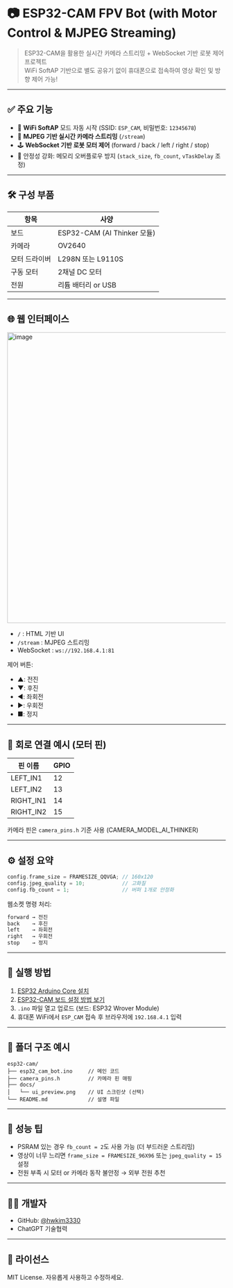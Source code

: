 # 📷 ESP32-CAM FPV Bot (with Motor Control & MJPEG Streaming)

> ESP32-CAM을 활용한 실시간 카메라 스트리밍 + WebSocket 기반 로봇 제어 프로젝트  
> WiFi SoftAP 기반으로 별도 공유기 없이 휴대폰으로 접속하여 영상 확인 및 방향 제어 가능!

---

## ✅ 주요 기능

- 📡 **WiFi SoftAP** 모드 자동 시작 (SSID: `ESP_CAM`, 비밀번호: `12345678`)
- 🎥 **MJPEG 기반 실시간 카메라 스트리밍** (`/stream`)
- 🕹 **WebSocket 기반 로봇 모터 제어** (forward / back / left / right / stop)
- 🧠 안정성 강화: 메모리 오버플로우 방지 (`stack_size`, `fb_count`, `vTaskDelay` 조정)

---

## 🛠 구성 부품

| 항목         | 사양 |
|--------------|------|
| 보드         | ESP32-CAM (AI Thinker 모듈) |
| 카메라       | OV2640 |
| 모터 드라이버 | L298N 또는 L9110S |
| 구동 모터     | 2채널 DC 모터 |
| 전원         | 리튬 배터리 or USB |

---

## 🌐 웹 인터페이스

<img width="515" height="670" alt="image" src="https://github.com/user-attachments/assets/c085e57a-252e-4e6c-be33-d0062e50696d" />

- `/` : HTML 기반 UI
- `/stream` : MJPEG 스트리밍
- WebSocket : `ws://192.168.4.1:81`

제어 버튼:
- ▲: 전진
- ▼: 후진
- ◀: 좌회전
- ▶: 우회전
- ■: 정지

---

## 🔧 회로 연결 예시 (모터 핀)

| 핀 이름      | GPIO |
|--------------|------|
| LEFT_IN1     | 12   |
| LEFT_IN2     | 13   |
| RIGHT_IN1    | 14   |
| RIGHT_IN2    | 15   |

카메라 핀은 `camera_pins.h` 기준 사용 (CAMERA_MODEL_AI_THINKER)

---

## ⚙ 설정 요약

```cpp
config.frame_size = FRAMESIZE_QQVGA; // 160x120
config.jpeg_quality = 10;            // 고화질
config.fb_count = 1;                 // 버퍼 1개로 안정화
````

웹소켓 명령 처리:

```cpp
forward → 전진
back    → 후진
left    → 좌회전
right   → 우회전
stop    → 정지
```

---

## 🚀 실행 방법

1. [ESP32 Arduino Core 설치](https://github.com/espressif/arduino-esp32)
2. [ESP32-CAM 보드 설정 방법 보기](https://randomnerdtutorials.com/)
3. `.ino` 파일 열고 업로드 (보드: ESP32 Wrover Module)
4. 휴대폰 WiFi에서 `ESP_CAM` 접속 후 브라우저에 `192.168.4.1` 입력

---

## 📂 폴더 구조 예시

```
esp32-cam/
├── esp32_cam_bot.ino     // 메인 코드
├── camera_pins.h         // 카메라 핀 매핑
├── docs/
│   └── ui_preview.png    // UI 스크린샷 (선택)
└── README.md             // 설명 파일
```

---

## 🧪 성능 팁

* PSRAM 있는 경우 `fb_count = 2`도 사용 가능 (더 부드러운 스트리밍)
* 영상이 너무 느리면 `frame_size = FRAMESIZE_96X96` 또는 `jpeg_quality = 15` 설정
* 전원 부족 시 모터 or 카메라 동작 불안정 → 외부 전원 추천

---

## 🧑‍💻 개발자

* GitHub: [@hwkim3330](https://github.com/hwkim3330)
* ChatGPT 기술협력

---

## 📜 라이선스

MIT License. 자유롭게 사용하고 수정하세요.


